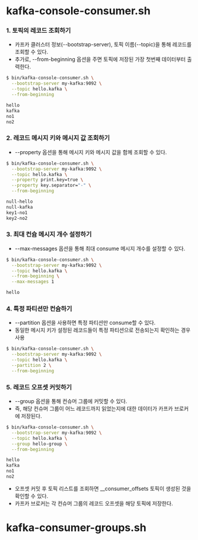 # kafka-console-consumer.sh

### 1. 토픽의 레코드 조회하기
* 카프카 클러스터 정보(--bootstrap-server), 토픽 이름(--topic)을 통해 레코드를 조회할 수 있다.
* 추가로, --from-beginning 옵션을 주면 토픽에 저장된 가장 첫번째 데이터부터 출력한다.
```bash
$ bin/kafka-console-consumer.sh \
  --bootstrap-server my-kafka:9092 \
  --topic hello.kafka \
  --from-beginning

hello
kafka
no1
no2
```
### 2. 레코드 메시지 키와 메시지 값 조회하기
* --property 옵션을 통해 메시지 키와 메시지 값을 함께 조회할 수 있다.
```bash
$ bin/kafka-console-consumer.sh \
  --bootstrap-server my-kafka:9092 \
  --topic hello.kafka \
  --property print.key=true \
  --property key.separator="-" \
  --from-beginning

null-hello
null-kafka
key1-no1
key2-no2
```

### 3. 최대 컨슘 메시지 개수 설정하기
* --max-messages 옵션을 통해 최대 consume 메시지 개수를 설정할 수 있다.
```bash
$ bin/kafka-console-consumer.sh \
  --bootstrap-server my-kafka:9092 \
  --topic hello.kafka \
  --from-beginning \
  --max-messages 1

hello
```

### 4. 특정 파티션만 컨슘하기
* --partition 옵션을 사용하면 특정 파티션만 consume할 수 있다.
* 동일한 메시지 키가 설정된 레코드들이 특정 파티션으로 전송되는지 확인하는 경우 사용
```bash
$ bin/kafka-console-consumer.sh \
  --bootstrap-server my-kafka:9092 \
  --topic hello.kafka \
  --partition 2 \
  --from-beginning
```

### 5. 레코드 오프셋 커밋하기
* --group 옵션을 통해 컨슈머 그룹에 커밋할 수 있다.
* 즉, 해당 컨슈머 그룹이 어느 레코드까지 읽었는지에 대한 데이터가 카프카 브로커에 저장된다.
```bash
$ bin/kafka-console-consumer.sh \
  --bootstrap-server my-kafka:9092 \
  --topic hello.kafka \
  --group hello-group \
  --from-beginning

hello
kafka
no1
no2
```
* 오프셋 커밋 후 토픽 리스트를 조회하면 __consumer_offsets 토픽이 생성된 것을 확인할 수 있다.
* 카프카 브로커는 각 컨슈머 그룹의 레코드 오프셋을 해당 토픽에 저장한다.

# kafka-consumer-groups.sh
